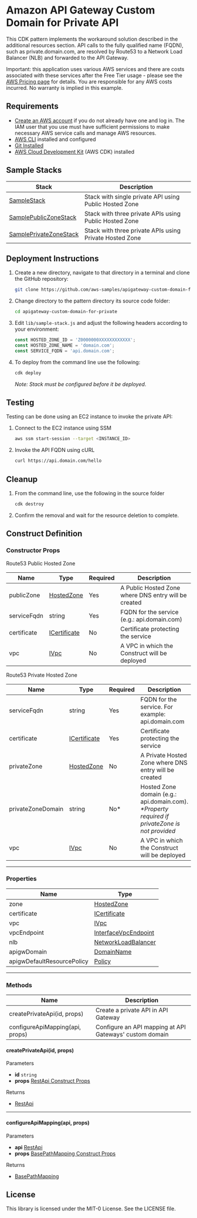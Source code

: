 
# Amazon API Gateway Custom Domain for Private API

This CDK pattern implements the workaround solution described in the additional resources section.
API calls to the fully qualified name (FQDN), such as private.domain.com, are resolved by Route53 to a Network Load Balancer (NLB) and forwarded to the API Gateway.

Important: this application uses various AWS services and there are costs associated with these services after the Free Tier usage - please see the [AWS Pricing page](https://aws.amazon.com/pricing/) for details. You are responsible for any AWS costs incurred. No warranty is implied in this example.

## Requirements

* [Create an AWS account](https://portal.aws.amazon.com/gp/aws/developer/registration/index.html) if you do not already have one and log in. The IAM user that you use must have sufficient permissions to make necessary AWS service calls and manage AWS resources.
* [AWS CLI](https://docs.aws.amazon.com/cli/latest/userguide/install-cliv2.html) installed and configured
* [Git Installed](https://git-scm.com/book/en/v2/Getting-Started-Installing-Git)
* [AWS Cloud Development Kit](https://docs.aws.amazon.com/cdk/latest/guide/cli.html) (AWS CDK) installed

## Sample Stacks
| Stack                                                      | Description                                             |
|------------------------------------------------------------|---------------------------------------------------------|
| [SampleStack](lib/sample-stack.js)                         | Stack with single private API using Public Hosted Zone  |
| [SamplePublicZoneStack](lib/sample-public-zone-stack.js)   | Stack with three private APIs using Public Hosted Zone  |
| [SamplePrivateZoneStack](lib/sample-private-zone-stack.js) | Stack with three private APIs using Private Hosted Zone |

## Deployment Instructions

1. Create a new directory, navigate to that directory in a terminal and clone the GitHub repository:
    ```bash
    git clone https://github.com/aws-samples/apigateway-custom-domain-for-private-api-cdk
    ```
2. Change directory to the pattern directory its source code folder:
    ```bash
    cd apigateway-custom-domain-for-private
    ```
3. Edit `lib/sample-stack.js` and adjust the following headers according to your environment:

   ```javascript
   const HOSTED_ZONE_ID = 'Z0000000XXXXXXXXXXXX';
   const HOSTED_ZONE_NAME = 'domain.com';
   const SERVICE_FQDN = 'api.domain.com';
   ```
4. To deploy from the command line use the following:
    ```bash
    cdk deploy
    ```

   _Note: Stack must be configured before it be deployed_.

## Testing
Testing can be done using an EC2 instance to invoke the private API:
1. Connect to the EC2 instance using SSM
    ```bash
    aws ssm start-session --target <INSTANCE_ID>
    ```

2. Invoke the API FQDN using cURL
    ```bash
    curl https://api.domain.com/hello
    ```

## Cleanup
 
1. From the command line, use the following in the source folder
    ```bash
    cdk destroy
    ```
2. Confirm the removal and wait for the resource deletion to complete.


## Construct Definition
### Constructor Props
Route53 Public Hosted Zone

| Name        | Type                                                                                                             | Required | Description                                          |
|-------------|------------------------------------------------------------------------------------------------------------------|----------|------------------------------------------------------|
| publicZone  | [HostedZone](https://docs.aws.amazon.com/cdk/api/v2/docs/aws-cdk-lib.aws_route53.HostedZone.html)                | Yes      | A Public Hosted Zone where DNS entry will be created |
| serviceFqdn | string                                                                                                           | Yes      | FQDN for the service (e.g.: api.domain.com)          |
| certificate | [ICertificate](https://docs.aws.amazon.com/cdk/api/v2/docs/aws-cdk-lib.aws_certificatemanager.ICertificate.html) | No       | Certificate protecting the service                   |
| vpc         | [IVpc](https://docs.aws.amazon.com/cdk/api/v2/docs/aws-cdk-lib.aws_ec2.IVpc.html)                                | No       | A VPC in which the Construct will be deployed        |

Route53 Private Hosted Zone

| Name              | Type                                                                                                             | Required | Description                                                                                    |
|-------------------|------------------------------------------------------------------------------------------------------------------|----------|------------------------------------------------------------------------------------------------|
| serviceFqdn       | string                                                                                                           | Yes      | FQDN for the service. For example: api.domain.com                                              |
| certificate       | [ICertificate](https://docs.aws.amazon.com/cdk/api/v2/docs/aws-cdk-lib.aws_certificatemanager.ICertificate.html) | Yes      | Certificate protecting the service                                                             |
| privateZone       | [HostedZone](https://docs.aws.amazon.com/cdk/api/v2/docs/aws-cdk-lib.aws_route53.HostedZone.html)                | No       | A Private Hosted Zone where DNS entry will be created                                          |
| privateZoneDomain | string                                                                                                           | No*      | Hosted Zone domain (e.g.: api.domain.com). _*Property required if privateZone is not provided_ |
| vpc               | [IVpc](https://docs.aws.amazon.com/cdk/api/v2/docs/aws-cdk-lib.aws_ec2.IVpc.html)                                | No       | A VPC in which the Construct will be deployed                                                  |

---
### Properties

| Name                       | Type                                                                                                                               |
|----------------------------|------------------------------------------------------------------------------------------------------------------------------------|
| zone                       | [HostedZone](https://docs.aws.amazon.com/cdk/api/v2/docs/aws-cdk-lib.aws_route53.HostedZone.html)                                  |
| certificate                | [ICertificate](https://docs.aws.amazon.com/cdk/api/v2/docs/aws-cdk-lib.aws_certificatemanager.ICertificate.html)                   |
| vpc                        | [IVpc](https://docs.aws.amazon.com/cdk/api/v2/docs/aws-cdk-lib.aws_ec2.IVpc.html)                                                  |_
| vpcEndpoint                | [InterfaceVpcEndpoint](https://docs.aws.amazon.com/cdk/api/v2/docs/aws-cdk-lib.aws_ec2.InterfaceVpcEndpoint.html)                  |_
| nlb                        | [NetworkLoadBalancer](https://docs.aws.amazon.com/cdk/api/v2/docs/aws-cdk-lib.aws_elasticloadbalancingv2.NetworkLoadBalancer.html) |
| apigwDomain                | [DomainName](https://docs.aws.amazon.com/cdk/api/v2/docs/aws-cdk-lib.aws_apigateway.DomainName.html)                               |
| apigwDefaultResourcePolicy | [Policy](https://docs.aws.amazon.com/cdk/api/v2/docs/aws-cdk-lib.aws_iam.Policy.html)                                              |

---
### Methods
| Name                            | Description                                             |
|---------------------------------|---------------------------------------------------------|
| createPrivateApi(id, props)     | Create a private API in API Gateway                     |
| configureApiMapping(api, props) | Configure an API mapping at API Gateways' custom domain |

#### createPrivateApi(id, props)
Parameters
- **id** `string`
- **props** [RestApi Construct Props](https://docs.aws.amazon.com/cdk/api/v2/docs/aws-cdk-lib.aws_apigateway.RestApi.html#construct-props)

Returns
- [RestApi](https://docs.aws.amazon.com/cdk/api/v2/docs/aws-cdk-lib.aws_apigateway.RestApi.html)
---

#### configureApiMapping(api, props)
Parameters
- **api** [RestApi](https://docs.aws.amazon.com/cdk/api/v2/docs/aws-cdk-lib.aws_apigateway.RestApi.html)
- **props** [BasePathMapping Construct Props](https://docs.aws.amazon.com/cdk/api/v2/docs/aws-cdk-lib.aws_apigateway.BasePathMapping.html#construct-props)

Returns
- [BasePathMapping](https://docs.aws.amazon.com/cdk/api/v2/docs/aws-cdk-lib.aws_apigateway.BasePathMapping.html)

## License

This library is licensed under the MIT-0 License. See the LICENSE file.
